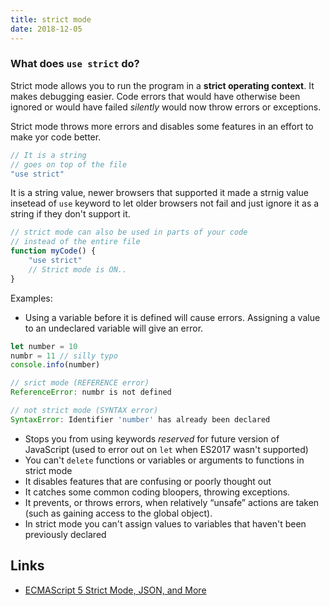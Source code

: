 ```yaml
---
title: strict mode
date: 2018-12-05
---
```


### What does `use strict` do?
Strict mode allows you to run the program in a **strict operating context**. It makes debugging easier. Code errors that would have otherwise been ignored or would have failed _silently_ would now throw errors or exceptions.

Strict mode throws more errors and disables some features in an effort to make yor code better.

```js
// It is a string
// goes on top of the file
"use strict"
```

It is a string value, newer browsers that supported it made a strnig value insetead of `use` keyword to let older browsers not fail and just ignore it as a string if they don't support it.

```js 
// strict mode can also be used in parts of your code  
// instead of the entire file 
function myCode() {
	"use strict"
	// Strict mode is ON..
} 
```

Examples:

- Using a variable before it is defined will cause errors. Assigning a value to an undeclared variable will give an error.

```js
let number = 10
numbr = 11 // silly typo
console.info(number)
```

```js
// srict mode (REFERENCE error)
ReferenceError: numbr is not defined
```


```js
// not strict mode (SYNTAX error)
SyntaxError: Identifier 'number' has already been declared
```

- Stops you from using keywords _reserved_ for future version of JavaScript (used to error out on `let` when ES2017 wasn't supported)
- You can't `delete` functions or variables or arguments to functions in strict mode
- It disables features that are confusing or poorly thought out
- It catches some common coding bloopers, throwing exceptions.
- It prevents, or throws errors, when relatively “unsafe” actions are taken (such as gaining access to the global object).
- In strict mode you can't assign values to variables that haven't been previously declared

Links
---

- [ECMAScript 5 Strict Mode, JSON, and More](https://johnresig.com/blog/ecmascript-5-strict-mode-json-and-more/)